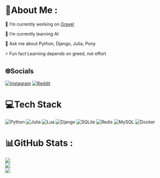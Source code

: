 # 💫About Me :
🔭 I’m currently working on [Oravel](https://github.com/MahanBi/Oravel)

🌱 I’m currently learning AI

💬 Ask me about Python, Django, Julia, Pony

⚡ Fun fact Learning depends on greed, not effort

## 🌐Socials
[![Instagram](https://img.shields.io/badge/Instagram-%23E4405F.svg?logo=Instagram&logoColor=white)](https://instagram.com/mahan_b.i) [![Reddit](https://img.shields.io/badge/Reddit-%23FF4500.svg?logo=Reddit&logoColor=white)](https://reddit.com/user/MahanBi) 

# 💻Tech Stack
![Python](https://img.shields.io/badge/python-3670A0?style=for-the-badge&logo=python&logoColor=ffdd54) 	![Julia](https://img.shields.io/badge/-Julia-9558B2?style=for-the-badge&logo=julia&logoColor=white) ![Lua](https://img.shields.io/badge/lua-%232C2D72.svg?style=for-the-badge&logo=lua&logoColor=white) ![Django](https://img.shields.io/badge/django-%23092E20.svg?style=for-the-badge&logo=django&logoColor=white) ![SQLite](https://img.shields.io/badge/sqlite-%2307405e.svg?style=for-the-badge&logo=sqlite&logoColor=white) ![Redis](https://img.shields.io/badge/redis-%23DD0031.svg?style=for-the-badge&logo=redis&logoColor=white) ![MySQL](https://img.shields.io/badge/mysql-%2300f.svg?style=for-the-badge&logo=mysql&logoColor=white) ![Docker](https://img.shields.io/badge/docker-%230db7ed.svg?style=for-the-badge&logo=docker&logoColor=white)
# 📊GitHub Stats :
![](https://github-readme-stats.vercel.app/api?username=MahanBi&theme=onedark&hide_border=true&include_all_commits=false&count_private=false)<br/>
![](https://github-readme-streak-stats.herokuapp.com/?user=MahanBi&theme=onedark&hide_border=true)<br/>
![](https://github-readme-stats.vercel.app/api/top-langs/?username=MahanBi&theme=onedark&hide_border=true&include_all_commits=false&count_private=false&layout=compact)
